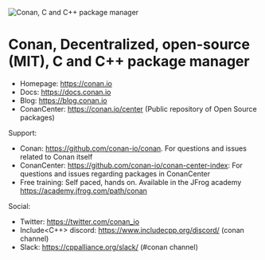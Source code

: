 
![Conan, C and C++ package manager](https://conan.io/img/jfrog_conan_logo.png) 

Conan, Decentralized, open-source (MIT), C and C++ package manager
==================================================================

- Homepage: https://conan.io
- Docs: https://docs.conan.io
- Blog: https://blog.conan.io
- ConanCenter: https://conan.io/center (Public repository of Open Source packages)

Support:

- Conan: https://github.com/conan-io/conan. For questions and issues related to Conan itself
- ConanCenter: https://github.com/conan-io/conan-center-index: For questions and issues regarding packages in ConanCenter
- Free training: Self paced, hands on. Available in the JFrog academy https://academy.jfrog.com/path/conan

Social:

- Twitter: https://twitter.com/conan_io
- Include<C++> discord: https://www.includecpp.org/discord/ (conan channel)
- Slack: https://cppalliance.org/slack/ (#conan channel)
